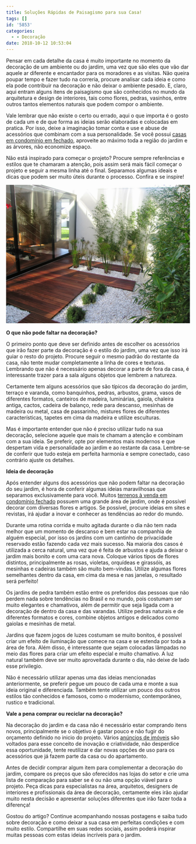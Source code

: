 ```yaml
---
title: Soluções Rápidas de Paisagismo para sua Casa!
tags: []
id: '5853'
categories:
  - - Decoração
date: 2018-10-12 10:53:04
---
```


Pensar em cada detalhe da casa é muito importante no momento da decoração de um ambiente ou do jardim, uma vez que são eles que vão dar aquele ar diferente e encantador para os moradores e as visitas. Não queira poupar tempo e fazer tudo na correria, procure analisar cada ideia e como ela pode contribuir na decoração e não deixar o ambiente pesado. E, claro, aqui entram alguns itens de paisagismo que são conhecidos no mundo da arquitetura e design de interiores, tais como flores, pedras, vasinhos, entre outros tantos elementos naturais que podem compor o ambiente.

Vale lembrar que não existe o certo ou errado, aqui o que importa é o gosto de cada um e de que forma as ideias serão elaboradas e colocadas em pratica. Por isso, deixe a imaginação tomar conta e use e abuse de acessórios que combinam com a sua personalidade. Se você possui [casas em condomínio em fechado](https://www.chavesnamao.com.br/casas-em-condominio-a-venda/pr-curitiba/), aproveite ao máximo toda a região do jardim e as árvores, não economize espaço.

Não está inspirado para começar o projeto? Procure sempre referências e estilos que te chamaram a atenção, pois assim será mais fácil começar o projeto e seguir a mesma linha até o final. Separamos algumas ideais e dicas que podem ser muito úteis durante o processo. Confira e se inspire!

![paisagismo em casa](/wp-content/uploads/2018/10/paisagismo.jpg "paisagismo em casa")

**O que não pode faltar na decoração?**

O primeiro ponto que deve ser definido antes de escolher os acessórios que irão fazer parte da decoração é o estilo do jardim, uma vez que isso irá guiar o resto do projeto. Procure seguir o mesmo padrão do restante da casa, não tente mudar completamente a linha de cores e texturas. Lembrando que não é necessário apenas decorar a parte de fora da casa, é interessante trazer para a sala alguns objetos que lembrem a natureza.

Certamente tem alguns acessórios que são típicos da decoração do jardim, terraço e varanda, como banquinhos, pedras, arbustos, grama, vasos de diferentes formatos, canteiros de madeira, luminárias, gaiola, chaleira antiga, cactos, cadeira de balanço, rede para descanso, mesinhas de madeira ou metal, casa de passarinho, mistures flores de diferentes características, tapetes em cima da madeira e utilize esculturas.

Mas é importante entender que não é preciso utilizar tudo na sua decoração, selecione aquele que mais te chamam a atenção e combinam com a sua ideia. Se preferir, opte por elementos mais modernos e que despertam vida e personalidade ao jardim e ao restante da casa. Lembre-se de conferir que tudo esteja em perfeita harmonia e sempre conectado, caso contrário ajuste os detalhes.

**Ideia de decoração**

Após entender alguns dos acessórios que não podem faltar na decoração do seu jardim, é hora de conferir algumas ideias maravilhosas que separamos exclusivamente para você. Muitos [terrenos à venda em condomínio fechado](https://www.chavesnamao.com.br/terrenos-em-condominio-a-venda/pr-curitiba/) possuem uma grande área de jardim, onde é possível decorar com diversas flores e artigos. Se possível, procure ideias em sites e revistas, irá ajudar a inovar e conhecer as tendências ao redor do mundo.

Durante uma rotina corrida e muito agitada durante o dia não tem nada melhor que um momento de descanso e bem estar na companhia de alguém especial, por isso os jardins com um cantinho de privacidade reservado estão fazendo cada vez mais sucesso. Na maioria dos casos é utilizada a cerca natural, uma vez que é feita de arbustos e ajuda a deixar o jardim mais bonito e com uma cara nova. Coloque vários tipos de flores distintos, principalmente as rosas, violetas, orquídeas e girassóis, as mesinhas e cadeiras também são muito bem-vindas. Utilize algumas flores semelhantes dentro da casa, em cima da mesa e nas janelas, o resultado será perfeito!

Os jardins de pedra também estão entre os preferidos das pessoas que não perdem nada sobre tendências no Brasil e no mundo, pois costumam ser muito elegantes e chamativos, além de permitir que seja ligada com a decoração de dentro da casa e das varandas. Utilize pedras naturais e de diferentes formatos e cores, combine objetos antigos e delicados como gaiolas e mesinhas de metal.

Jardins que fazem jogos de luzes costumam se muito bonitos, é possível criar um efeito de iluminação que comece na casa e se estenda por toda a área de fora. Além disso, é interessante que sejam colocadas lâmpadas no meio das flores para criar um efeito especial e muito chamativo. A luz natural também deve ser muito aproveitada durante o dia, não deixe de lado esse privilegio.

Não é necessário utilizar apenas uma das ideias mencionadas anteriormente, se preferir pegue um pouco de cada uma e monte a sua ideia original e diferenciada. Também tente utilizar um pouco dos outros estilos tão conhecidos e famosos, como o modernismo, contemporâneo, rustico e tradicional.

**Vale a pena comprar ou reciclar na decoração?**

Na decoração do jardim e da casa não é necessário estar comprando itens novos, principalmente se o objetivo é gastar pouco e não fugir do orçamento definido no inicio do projeto. Vários [anúncios de imóveis](https://www.chavesnamao.com.br/) são voltados para esse conceito de inovação e criatividade, não desperdice essa oportunidade, tente reutilizar e dar novas opções de uso para os acessórios que já fazem parte da casa ou do apartamento.

Antes de decidir comprar algum item para complementar a decoração do jardim, compare os preços que são oferecidos nas lojas do setor e crie uma lista de comparação para saber se é ou não uma opção viável para o projeto. Peça dicas para especialistas na área, arquitetos, designers de interiores e profissionais da área de decoração, certamente eles irão ajudar muito nesta decisão e apresentar soluções diferentes que irão fazer toda a diferença!

Gostou do artigo? Continue acompanhando nossas postagens e saiba tudo sobre decoração e como deixar a sua casa em perfeitas condições e com muito estilo. Compartilhe em suas redes sociais, assim poderá inspirar muitas pessoas com estas ideias incríveis para o jardim.

